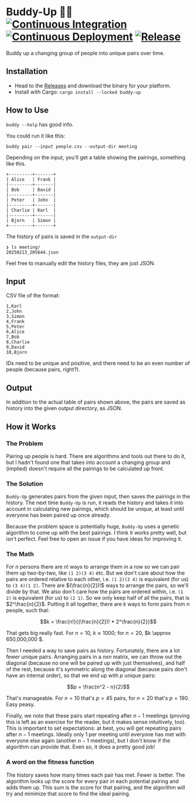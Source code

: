 # Buddy-Up 🎉🥳  [![Continuous Integration](https://github.com/ckoehler/buddy-up/actions/workflows/ci.yml/badge.svg)](https://github.com/ckoehler/buddy-up/actions/workflows/ci.yml) [![Continuous Deployment](https://github.com/ckoehler/buddy-up/actions/workflows/cd.yaml/badge.svg)](https://github.com/ckoehler/buddy-up/actions/workflows/cd.yaml) [![Release](https://github.com/ckoehler/buddy-up/actions/workflows/release.yml/badge.svg)](https://github.com/ckoehler/buddy-up/actions/workflows/release.yml)

Buddy up a changing group of people into unique pairs over time.

## Installation

- Head to the [Releases](https://github.com/ckoehler/buddy-up/releases/latest) and download the binary for your platform.
- Install with Cargo: `cargo install --locked buddy-up`

## How to Use

`buddy --help` has good info. 

You could run it like this:

`buddy pair --input people.csv --output-dir meeting`

Depending on the input, you'll get a table showing the pairings, something like this. 

```
+---------+-------+
| Alice   | Frank |
|---------+-------|
| Bob     | David |
|---------+-------|
| Peter   | John  |
|---------+-------|
| Charlie | Karl  |
|---------+-------|
| Bjorn   | Simon |
+---------+-------+
```

The history of pairs is saved in the `output-dir`

```
❯ ls meeting/
20250213_205644.json
```

Feel free to manually edit the history files, they are just JSON.

## Input

CSV file of the format:

```csv
1,Karl
2,John
3,Simon
4,Frank
5,Peter
6,Alice
7,Bob
8,Charlie
9,David
10,Bjorn
```

IDs need to be unique and positive, and there need to be an even number of people (because pairs, right?).

## Output

In addition to the actual table of pairs shown above, the pairs are saved as history into the given output directory, as JSON.

## How it Works

### The Problem

Pairing up people is hard. There are algorithms and tools out there to do it, but I hadn't found one that takes into account a 
changing group and (implied) doesn't require all the pairings to be calculated up front.

### The Solution

`Buddy-Up` generates pairs from the given input, then saves the pairings in the history. The next time `Buddy-Up` is run, it reads the history 
and takes it into account in calculating new pairings, which should be unique, at least until everyone has been paired up once already.

Because the problem space is potentially huge, `Buddy-Up` uses a genetic algorithm to come up with the best pairings. I think it works pretty well, but isn't 
perfect. Feel free to open an issue if you have ideas for improving it.

### The Math

For $n$ persons there are $n!$ ways to arrange them in a row so we can pair them up two-by-two, like `(1 2)(3 4)` etc. But we don't care about 
how the pairs are ordered relative to each other, i.e. `(1 2)(3 4)` is equivalent (for us) to `(3 4)(1 2)`. There are $(\frac{n}{2})!$ ways to arrange the pairs,
so we'll divide by that. We also don't care how the pairs are ordered within, i.e. `(1 2)` is equivalent (for us) to `(2 1)`. So we only keep half of all the pairs,
that is $2^\frac{n}{2}$. Putting it all together, there are $k$ ways to form pairs from $n$ people, such that:

$$k = \frac{n!}{(\frac{n}{2})! * 2^\frac{n}{2}}$$

That gets big really fast. For $n=10$, $k \approx 1000$; for $n=20$, $k \approx 650,000,000 $.

Then I needed a way to save pairs as history. Fortunately, there are a lot fewer unique pairs. Arranging pairs in a $n x n$ matrix, we can throw out the
diagonal (because no one will be paired up with just themselves), and half of the rest, because it's symmetric along the diagonal (because pairs don't
have an internal order), so that we end up with $p$ unique pairs:

$$p = \frac{n^2 - n}{2}$$

That's manageable. For $n=10$ that's $p = 45$ pairs, for $n=20$ that's $p = 190$. Easy peasy.

Finally, we note that these pairs start repeating after $n-1$ meetings (proving this is left as an exercise for the reader, but it makes sense intuitively, too).
This is important to set expectations: at best, you will get repeating pairs after $n-1$ meetings. Ideally only 1 per meeting until everyone has met with
everyone else again (another $n-1$ meetings), but I don't know if the algorithm can provide that. Even so, it does a pretty good job!

### A word on the fitness function

The history saves how many times each pair has met. Fewer is better. The algorithm looks up the score for every pair in each potential pairing and adds them up. This sum
is the score for that pairing, and the algorithm will try and minimize that score to find the ideal pairing.
